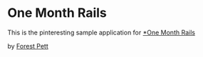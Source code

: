 # One Month Rails

This is the pinteresting sample application for 
[*One Month Rails](http://onemonthrails.com)

by [Forest Pett](http://forestpett.com)